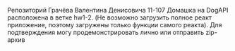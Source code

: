 Репозиторий Грачёва Валентина Денисовича 11-107
Домашка на DogAPI расположена в ветке hw1-2. (Не возможно загрузить полное реакт приложение, поэтому загружены только функции самого реакта). Для подтверждения могу продемонстрировать лично или отправить zip-архив
